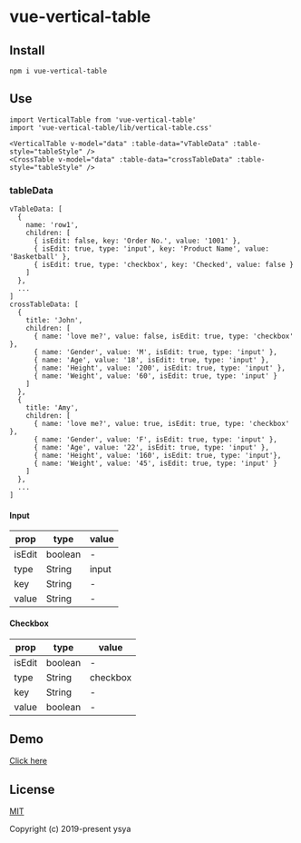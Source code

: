 # vue-vertical-table

## Install

```
npm i vue-vertical-table
```

## Use
```
import VerticalTable from 'vue-vertical-table'
import 'vue-vertical-table/lib/vertical-table.css'
```

```
<VerticalTable v-model="data" :table-data="vTableData" :table-style="tableStyle" />
<CrossTable v-model="data" :table-data="crossTableData" :table-style="tableStyle" />
```

### tableData

```
vTableData: [
  {
    name: 'row1',
    children: [
      { isEdit: false, key: 'Order No.', value: '1001' },
      { isEdit: true, type: 'input', key: 'Product Name', value: 'Basketball' },
      { isEdit: true, type: 'checkbox', key: 'Checked', value: false }
    ]
  },
  ...
]
crossTableData: [
  {
    title: 'John',
    children: [
      { name: 'love me?', value: false, isEdit: true, type: 'checkbox' },
      { name: 'Gender', value: 'M', isEdit: true, type: 'input' },
      { name: 'Age', value: '18', isEdit: true, type: 'input' },
      { name: 'Height', value: '200', isEdit: true, type: 'input' },
      { name: 'Weight', value: '60', isEdit: true, type: 'input' }
    ]
  },
  {
    title: 'Amy',
    children: [
      { name: 'love me?', value: true, isEdit: true, type: 'checkbox' },
      { name: 'Gender', value: 'F', isEdit: true, type: 'input' },
      { name: 'Age', value: '22', isEdit: true, type: 'input' },
      { name: 'Height', value: '160', isEdit: true, type: 'input'},
      { name: 'Weight', value: '45', isEdit: true, type: 'input' }
    ]
  },
  ...
]
```

#### Input

| prop   | type     | value |
| ------ | -------- | ----- |
| isEdit | boolean  | -     |
| type   | String   | input |
| key    | String   | -     |
| value  | String   | -     |

#### Checkbox

| prop   | type     | value |
| ------ | -------- | ----- |
| isEdit | boolean  | -     |
| type   | String   | checkbox |
| key    | String   | -     |
| value  | boolean  | -     |

## Demo

[Click here](https://frank.shellwe.me/vue-vertical-table)

## License

[MIT](https://github.com/ysya/vue-vertical-table/blob/master/LICENSE)

Copyright (c) 2019-present ysya
